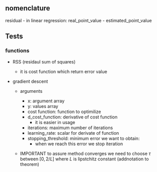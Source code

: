 ## nomenclature
residual - in linear regression: real_point_value - estimated_point_value

## Tests

### functions 
- RSS (residaul sum of squares)
    - it is cost function which return error value

- gradient descent 
    - arguments
        - x: argument array
        - y: values array
        - cost function: function to optimilize
        - d_cost_function: derivative of cost function 
            - it is easier in usage
        - iterations: maximum number of iterations
        - learning_rate: scalar for derivate of function
        - stopping_threshold: minimum error we want to obtain: 
            - when we reach this error we stop iteration 

    - IMPORTANT
        to assure method converges we need to choose $\tau$ between $[0, 2/L]$ where $L$ is lipstchitz constant (addnotation to theorem) 